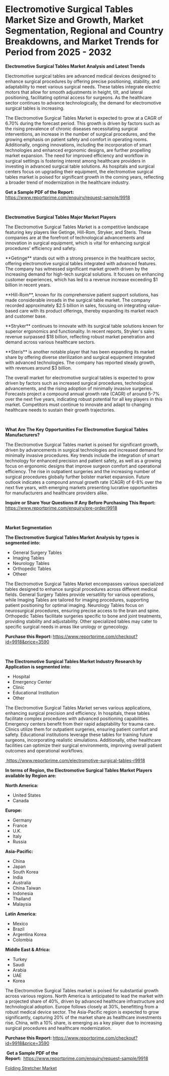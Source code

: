 <p><h1>Electromotive Surgical Tables Market Size and Growth, Market Segmentation, Regional and Country Breakdowns, and Market Trends for Period from 2025 -  2032</h1></p><p><strong>Electromotive Surgical Tables Market Analysis and Latest Trends</strong></p>
<p><p>Electromotive surgical tables are advanced medical devices designed to enhance surgical procedures by offering precise positioning, stability, and adaptability to meet various surgical needs. These tables integrate electric motors that allow for smooth adjustments in height, tilt, and lateral positioning, facilitating optimal access for surgeons. As the healthcare sector continues to advance technologically, the demand for electromotive surgical tables is increasing.</p><p>The Electromotive Surgical Tables Market is expected to grow at a CAGR of 6.70% during the forecast period. This growth is driven by factors such as the rising prevalence of chronic diseases necessitating surgical interventions, an increase in the number of surgical procedures, and the growing emphasis on patient safety and comfort in operating rooms. Additionally, ongoing innovations, including the incorporation of smart technologies and enhanced ergonomic designs, are further propelling market expansion. The need for improved efficiency and workflow in surgical settings is fostering interest among healthcare providers in investing in advanced surgical table solutions. As hospitals and surgical centers focus on upgrading their equipment, the electromotive surgical tables market is poised for significant growth in the coming years, reflecting a broader trend of modernization in the healthcare industry.</p></p>
<p><strong>Get a Sample PDF of the Report:&nbsp;</strong> <a href="https://www.reportprime.com/enquiry/request-sample/9918?utm_campaign=2440&utm_medium=2&utm_source=Github&utm_content=ia&utm_term=20032025&utm_id=electromotive-surgical-tables">https://www.reportprime.com/enquiry/request-sample/9918</a></p>
<p>&nbsp;</p>
<p><strong>Electromotive Surgical Tables Major Market Players</strong></p>
<p><p>The Electromotive Surgical Tables Market is a competitive landscape featuring key players like Getinge, Hill-Rom, Stryker, and Steris. These companies are at the forefront of technological advancements and innovation in surgical equipment, which is vital for enhancing surgical procedures' efficiency and safety.</p><p>**Getinge** stands out with a strong presence in the healthcare sector, offering electromotive surgical tables integrated with advanced features. The company has witnessed significant market growth driven by the increasing demand for high-tech surgical solutions. It focuses on enhancing customer experiences, which has led to a revenue increase exceeding $1 billion in recent years.</p><p>**Hill-Rom**, known for its comprehensive patient support solutions, has made considerable inroads in the surgical table market. The company recorded approximately $2.5 billion in sales, focusing on integrating value-based care with its product offerings, thereby expanding its market reach and customer base.</p><p>**Stryker** continues to innovate with its surgical table solutions known for superior ergonomics and functionality. In recent reports, Stryker's sales revenue surpassed $18 billion, reflecting robust market penetration and demand across various healthcare sectors.</p><p>**Steris** is another notable player that has been expanding its market share by offering diverse sterilization and surgical equipment integrated with advanced technologies. The company has reported steady growth, with revenues around $3 billion.</p><p>The overall market for electromotive surgical tables is expected to grow driven by factors such as increased surgical procedures, technological advancements, and the rising adoption of minimally invasive surgeries. Forecasts project a compound annual growth rate (CAGR) of around 5-7% over the next five years, indicating robust potential for all key players in this market. Competitors must continue to innovate and adapt to changing healthcare needs to sustain their growth trajectories.</p></p>
<p>&nbsp;</p>
<p><strong>What Are The Key Opportunities For Electromotive Surgical Tables Manufacturers?</strong></p>
<p><p>The Electromotive Surgical Tables market is poised for significant growth, driven by advancements in surgical technologies and increased demand for minimally invasive procedures. Key trends include the integration of smart technology for enhanced precision and patient safety, as well as a growing focus on ergonomic designs that improve surgeon comfort and operational efficiency. The rise in outpatient surgeries and the increasing number of surgical procedures globally further bolster market expansion. Future outlook indicates a compound annual growth rate (CAGR) of 6-8% over the next five years, with emerging markets presenting lucrative opportunities for manufacturers and healthcare providers alike.</p></p>
<p><strong>Inquire or Share Your Questions If Any Before Purchasing This Report:</strong> <a href="https://www.reportprime.com/enquiry/pre-order/9918?utm_campaign=2440&utm_medium=2&utm_source=Github&utm_content=ia&utm_term=20032025&utm_id=electromotive-surgical-tables">https://www.reportprime.com/enquiry/pre-order/9918</a></p>
<p>&nbsp;</p>
<p><strong>Market Segmentation</strong></p>
<p><strong>The Electromotive Surgical Tables Market Analysis by types is segmented into:</strong></p>
<p><ul><li>General Surgery Tables</li><li>Imaging Tables</li><li>Neurology Tables</li><li>Orthopedic Tables</li><li>Otheer</li></ul></p>
<p><p>The Electromotive Surgical Tables Market encompasses various specialized tables designed to enhance surgical procedures across different medical fields. General Surgery Tables provide versatility for various operations, while Imaging Tables are tailored for imaging procedures, supporting patient positioning for optimal imaging. Neurology Tables focus on neurosurgical procedures, ensuring precise access to the brain and spine. Orthopedic Tables facilitate surgeries specific to bone and joint treatments, providing stability and adjustability. Other specialized tables may cater to specific surgical needs in areas like urology or gynecology.</p></p>
<p><strong>Purchase this Report:&nbsp;</strong><a href="https://www.reportprime.com/checkout?id=9918&price=3590&utm_campaign=2440&utm_medium=2&utm_source=Github&utm_content=ia&utm_term=20032025&utm_id=electromotive-surgical-tables">https://www.reportprime.com/checkout?id=9918&price=3590</a></p>
<p>&nbsp;</p>
<p><strong>The Electromotive Surgical Tables Market Industry Research by Application is segmented into:</strong></p>
<p><ul><li>Hospital</li><li>Emergency Center</li><li>Clinic</li><li>Educational Institution</li><li>Other</li></ul></p>
<p><p>The Electromotive Surgical Tables Market serves various applications, enhancing surgical precision and efficiency. In hospitals, these tables facilitate complex procedures with advanced positioning capabilities. Emergency centers benefit from their rapid adaptability for trauma care. Clinics utilize them for outpatient surgeries, ensuring patient comfort and safety. Educational institutions leverage these tables for training future surgeons, incorporating realistic simulations. Additionally, other healthcare facilities can optimize their surgical environments, improving overall patient outcomes and operational workflows.</p></p>
<p><a href="https://www.reportprime.com/electromotive-surgical-tables-r9918?utm_campaign=2440&utm_medium=2&utm_source=Github&utm_content=ia&utm_term=20032025&utm_id=electromotive-surgical-tables">&nbsp;https://www.reportprime.com/electromotive-surgical-tables-r9918</a></p>
<p><strong>In terms of Region, the Electromotive Surgical Tables Market Players available by Region are:</strong></p>
<p>
    <p> <strong> North America: </strong>
        <ul>
            <li>United States</li>
            <li>Canada</li>
        </ul>
        </p> 
    <p> <strong> Europe: </strong>
        <ul>
            <li>Germany</li>
            <li>France</li>
            <li>U.K.</li>
            <li>Italy</li>
            <li>Russia</li>
        </ul>
        </p> 
    <p> <strong> Asia-Pacific: </strong>
        <ul>
            <li>China</li>
            <li>Japan</li>
            <li>South Korea</li>
            <li>India</li>
            <li>Australia</li>
            <li>China Taiwan</li>
            <li>Indonesia</li>
            <li>Thailand</li>
            <li>Malaysia</li>
        </ul>
        </p> 
    <p> <strong> Latin America: </strong>
        <ul>
            <li>Mexico</li>
            <li>Brazil</li>
            <li>Argentina Korea</li>
            <li>Colombia</li>
        </ul>
        </p> 
    <p> <strong> Middle East & Africa: </strong>
        <ul>
            <li>Turkey</li>
            <li>Saudi</li>
            <li>Arabia</li>
            <li>UAE</li>
            <li>Korea</li>
        </ul>
    </p>
    </p>
<p><p>The Electromotive Surgical Tables market is poised for substantial growth across various regions. North America is anticipated to lead the market with a projected share of 40%, driven by advanced healthcare infrastructure and technological adoption. Europe follows closely at 30%, benefitting from a robust medical device sector. The Asia-Pacific region is expected to grow significantly, capturing 20% of the market share as healthcare investments rise. China, with a 10% share, is emerging as a key player due to increasing surgical procedures and healthcare modernization.</p></p>
<p><strong>Purchase this Report: </strong><a href="https://www.reportprime.com/checkout?id=9918&price=3590&utm_campaign=2440&utm_medium=2&utm_source=Github&utm_content=ia&utm_term=20032025&utm_id=electromotive-surgical-tables">https://www.reportprime.com/checkout?id=9918&price=3590</a></p>
<p>&nbsp;<strong>Get a Sample PDF of the Report:&nbsp;&nbsp;</strong><a href="https://www.reportprime.com/enquiry/request-sample/9918?utm_campaign=2440&utm_medium=2&utm_source=Github&utm_content=ia&utm_term=20032025&utm_id=electromotive-surgical-tables">https://www.reportprime.com/enquiry/request-sample/9918</a></p>
<p><strong></strong></p>
<p><p><a href="https://github.com/hillsmyung726/Market-Research-Report-List-1/blob/main/folding-stretcher-market.md?utm_campaign=2440&utm_medium=2&utm_source=Github&utm_content=ia&utm_term=20032025&utm_id=electromotive-surgical-tables">Folding Stretcher Market</a></p></p>
